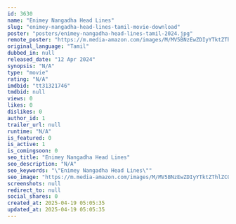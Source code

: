 ```yaml
---
id: 3630
name: "Enimey Nangadha Head Lines"
slug: "enimey-nangadha-head-lines-tamil-movie-download"
poster: "posters/enimey-nangadha-head-lines-tamil-2024.jpg"
remote_poster: "https://m.media-amazon.com/images/M/MV5BNzEwZDIyYTktZThlZC00ODA0LWJiYWQtMTNmYWEzZTdlZmFjXkEyXkFqcGdeQXVyMTA4MzQ4NzMw._V1_SX300.jpg"
original_language: "Tamil"
dubbed_in: null
released_date: "12 Apr 2024"
synopsis: "N/A"
type: "movie"
rating: "N/A"
imdbid: "tt31321746"
tmdbid: null
views: 0
likes: 0
dislikes: 0
author_id: 1
trailer_url: null
runtime: "N/A"
is_featured: 0
is_active: 1
is_comingsoon: 0
seo_title: "Enimey Nangadha Head Lines"
seo_description: "N/A"
seo_keywords: "\"Enimey Nangadha Head Lines\""
seo_image: "https://m.media-amazon.com/images/M/MV5BNzEwZDIyYTktZThlZC00ODA0LWJiYWQtMTNmYWEzZTdlZmFjXkEyXkFqcGdeQXVyMTA4MzQ4NzMw._V1_SX300.jpg"
screenshots: null
redirect_to: null
social_shares: 0
created_at: 2025-04-19 05:05:35
updated_at: 2025-04-19 05:05:35
---
```


